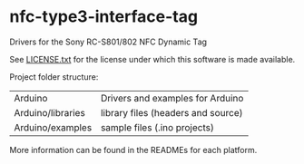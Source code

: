 nfc-type3-interface-tag
=======================

Drivers for the Sony RC-S801/802 NFC Dynamic Tag

See [LICENSE.txt](LICENSE.txt) for the license under which this software is made available.

Project folder structure:

<table>
  <tr>
    <td>Arduino</td><td>Drivers and examples for Arduino</td>
  </tr>
  <tr>
    <td>Arduino/libraries</td><td>library files (headers and source)</td>
  </tr>
  <tr>
    <td>Arduino/examples</td><td>sample files (.ino projects)</td>
  </tr>
</table>

More information can be found in the READMEs for each platform.
